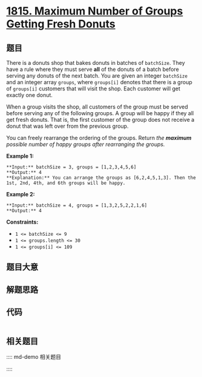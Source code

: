# [1815. Maximum Number of Groups Getting Fresh Donuts](https://leetcode.com/problems/maximum-number-of-groups-getting-fresh-donuts)

## 题目

There is a donuts shop that bakes donuts in batches of `batchSize`. They have
a rule where they must serve **all** of the donuts of a batch before serving
any donuts of the next batch. You are given an integer `batchSize` and an
integer array `groups`, where `groups[i]` denotes that there is a group of
`groups[i]` customers that will visit the shop. Each customer will get exactly
one donut.

When a group visits the shop, all customers of the group must be served before
serving any of the following groups. A group will be happy if they all get
fresh donuts. That is, the first customer of the group does not receive a
donut that was left over from the previous group.

You can freely rearrange the ordering of the groups. Return _the **maximum**
possible number of happy groups after rearranging the groups._



**Example 1:**

    
    
    **Input:** batchSize = 3, groups = [1,2,3,4,5,6]
    **Output:** 4
    **Explanation:** You can arrange the groups as [6,2,4,5,1,3]. Then the 1st, 2nd, 4th, and 6th groups will be happy.
    

**Example 2:**

    
    
    **Input:** batchSize = 4, groups = [1,3,2,5,2,2,1,6]
    **Output:** 4
    



**Constraints:**

  * `1 <= batchSize <= 9`
  * `1 <= groups.length <= 30`
  * `1 <= groups[i] <= 109`


## 题目大意

## 解题思路

## 代码

```javascript

```

## 相关题目

:::: md-demo 相关题目

::::

